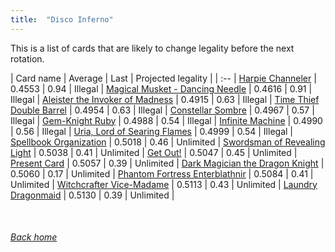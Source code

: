```yaml
---
title:  "Disco Inferno"
---
```


This is a list of cards that are likely to change legality before the next rotation.

| Card name | Average | Last | Projected legality |
| :-- |
[Harpie Channeler](https://db.ygoprodeck.com/card/?search=Harpie%20Channeler) | 0.4553 | 0.94 | Illegal |
[Magical Musket - Dancing Needle](https://db.ygoprodeck.com/card/?search=Magical%20Musket%20-%20Dancing%20Needle) | 0.4616 | 0.91 | Illegal |
[Aleister the Invoker of Madness](https://db.ygoprodeck.com/card/?search=Aleister%20the%20Invoker%20of%20Madness) | 0.4915 | 0.63 | Illegal |
[Time Thief Double Barrel](https://db.ygoprodeck.com/card/?search=Time%20Thief%20Double%20Barrel) | 0.4954 | 0.63 | Illegal |
[Constellar Sombre](https://db.ygoprodeck.com/card/?search=Constellar%20Sombre) | 0.4967 | 0.57 | Illegal |
[Gem-Knight Ruby](https://db.ygoprodeck.com/card/?search=Gem-Knight%20Ruby) | 0.4988 | 0.54 | Illegal |
[Infinite Machine](https://db.ygoprodeck.com/card/?search=Infinite%20Machine) | 0.4990 | 0.56 | Illegal |
[Uria, Lord of Searing Flames](https://db.ygoprodeck.com/card/?search=Uria,%20Lord%20of%20Searing%20Flames) | 0.4999 | 0.54 | Illegal |
[Spellbook Organization](https://db.ygoprodeck.com/card/?search=Spellbook%20Organization) | 0.5018 | 0.46 | Unlimited |
[Swordsman of Revealing Light](https://db.ygoprodeck.com/card/?search=Swordsman%20of%20Revealing%20Light) | 0.5038 | 0.41 | Unlimited |
[Get Out!](https://db.ygoprodeck.com/card/?search=Get%20Out!) | 0.5047 | 0.45 | Unlimited |
[Present Card](https://db.ygoprodeck.com/card/?search=Present%20Card) | 0.5057 | 0.39 | Unlimited |
[Dark Magician the Dragon Knight](https://db.ygoprodeck.com/card/?search=Dark%20Magician%20the%20Dragon%20Knight) | 0.5060 | 0.17 | Unlimited |
[Phantom Fortress Enterblathnir](https://db.ygoprodeck.com/card/?search=Phantom%20Fortress%20Enterblathnir) | 0.5084 | 0.41 | Unlimited |
[Witchcrafter Vice-Madame](https://db.ygoprodeck.com/card/?search=Witchcrafter%20Vice-Madame) | 0.5113 | 0.43 | Unlimited |
[Laundry Dragonmaid](https://db.ygoprodeck.com/card/?search=Laundry%20Dragonmaid) | 0.5130 | 0.39 | Unlimited |

<br>

###### [Back home](index)